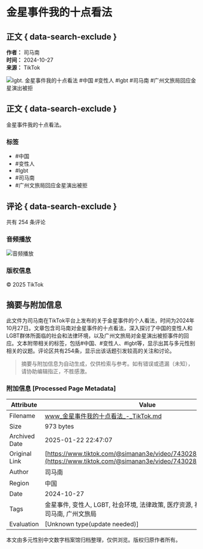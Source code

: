 # 金星事件我的十点看法

## 正文 { data-search-exclude }


**作者：** 司马南  
**时间：** 2024-10-27  
**来源：** TikTok  

![lgbt. 金星事件我的十点看法 #中国 #变性人 #lgbt #司马南 #广州文旅局回应金星演出被拒](https://p16-sign-sg.tiktokcdn-us.com/obj/tos-alisg-p-0037/9e8c52acf1464a5d9884ca816d2b8fe6_1729999155?lk3s=81f88b70&x-expires=1737028800&x-signature=Q41cy4MGN3pwy%2F4uJiG%2B9j%2BzSc4%3D&shp=81f88b70&shcp=-)

## 正文 { data-search-exclude }

金星事件我的十点看法。

### 标签
- #中国
- #变性人
- #lgbt
- #司马南
- #广州文旅局回应金星演出被拒

## 评论 { data-search-exclude }
共有 254 条评论

### 音频播放
![音频播放](https://p16-sign-sg.tiktokcdn-us.com/obj/tos-alisg-p-0037/9e8c52acf1464a5d9884ca816d2b8fe6_1729999155?lk3s=81f88b70&x-expires=1737028800&x-signature=Q41cy4MGN3pwy%2F4uJiG%2B9j%2BzSc4%3D&shp=81f88b70&shcp=-)

### 版权信息
© 2025 TikTok
<!-- tcd_original_link https://www.tiktok.com/@simanan3e/video/7430289755398540562 -->


## 摘要与附加信息

<!-- tcd_abstract -->
此文件为司马南在TikTok平台上发布的关于金星事件的个人看法，时间为2024年10月27日。文章包含司马南对金星事件的十点看法，深入探讨了中国的变性人和LGBT群体所面临的社会和法律环境，以及广州文旅局对金星演出被拒事件的回应。文本附带相关的标签，包括#中国、#变性人、#lgbt等，显示出其与多元性别相关的议题。评论区共有254条，显示出该话题引发较高的关注和讨论。
<!-- tcd_abstract_end -->

> 摘要与附加信息为自动生成，仅供检索与参考。如有错误或遗漏（未知），请协助编辑指正，不胜感激。

### 附加信息 [Processed Page Metadata]

| Attribute       | Value                                  |
|-----------------|----------------------------------------|
| Filename        | www_金星事件我的十点看法_-_TikTok.md                             |
| Size            | 973 bytes                           |
| Archived Date   | 2025-01-22 22:47:07                             |
| Original Link   | [https://www.tiktok.com/@simanan3e/video/7430289755398540562](https://www.tiktok.com/@simanan3e/video/7430289755398540562)                       |
| Author          | 司马南                               |
| Region          | 中国                               |
| Date            | 2024-10-27                                 |
| Tags            | 金星事件, 变性人, LGBT, 社会环境, 法律政策, 医疗资源, 社会问题, 舆论反响, 司马南, 广州文旅局                                 |
| Evaluation            | [Unknown type(update needed)]                                 |
<!-- tcd_table_end -->

本文由多元性别中文数字档案馆归档整理，仅供浏览。版权归原作者所有。
